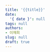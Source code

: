 ```yaml
---
title: '{{title}}'
date:
  '{ date }': null
tags: null
authors:
- 이재희
slug: null
draft: true
---
```



